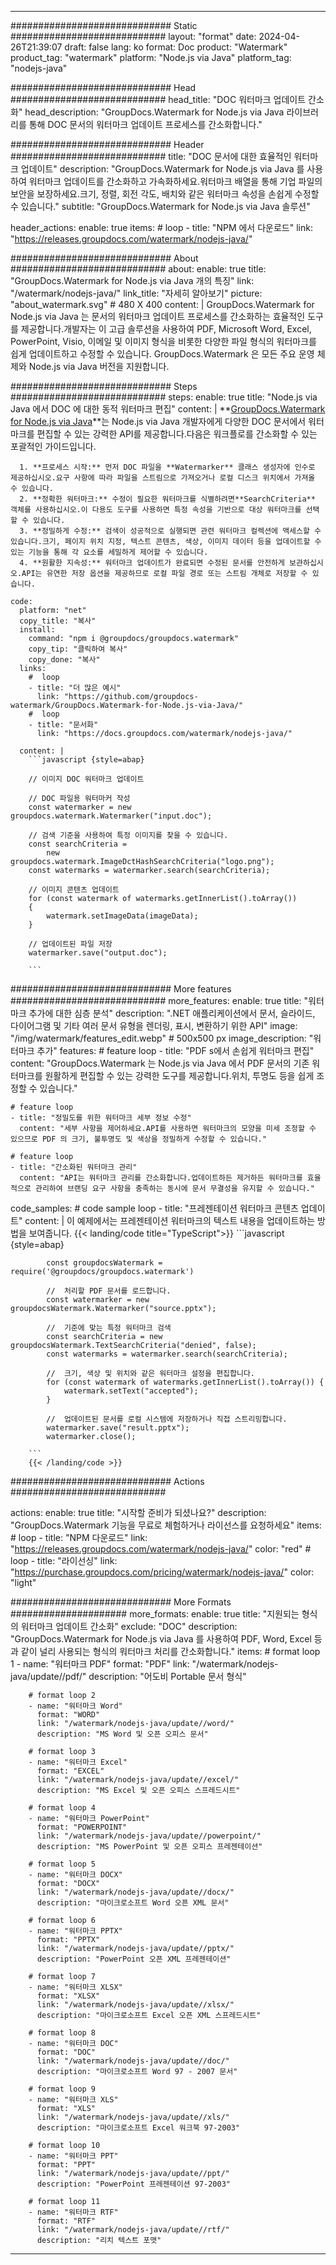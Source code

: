 
---
############################# Static ############################
layout: "format"
date:  2024-04-26T21:39:07
draft: false
lang: ko
format: Doc
product: "Watermark"
product_tag: "watermark"
platform: "Node.js via Java"
platform_tag: "nodejs-java"

############################# Head ############################
head_title: "DOC 워터마크 업데이트 간소화"
head_description: "GroupDocs.Watermark for Node.js via Java 라이브러리를 통해 DOC 문서의 워터마크 업데이트 프로세스를 간소화합니다."

############################# Header ############################
title: "DOC 문서에 대한 효율적인 워터마크 업데이트" 
description: "GroupDocs.Watermark for Node.js via Java 를 사용하여 워터마크 업데이트를 간소화하고 가속화하세요.워터마크 배열을 통해 기업 파일의 보안을 보장하세요.크기, 정렬, 회전 각도, 배치와 같은 워터마크 속성을 손쉽게 수정할 수 있습니다."
subtitle: "GroupDocs.Watermark for Node.js via Java 솔루션" 

header_actions:
  enable: true
  items:
    #  loop
    - title: "NPM 에서 다운로드"
      link: "https://releases.groupdocs.com/watermark/nodejs-java/"
      
############################# About ############################
about:
    enable: true
    title: "GroupDocs.Watermark for Node.js via Java 개의 특징"
    link: "/watermark/nodejs-java/"
    link_title: "자세히 알아보기"
    picture: "about_watermark.svg" # 480 X 400
    content: |
       GroupDocs.Watermark for Node.js via Java 는 문서의 워터마크 업데이트 프로세스를 간소화하는 효율적인 도구를 제공합니다.개발자는 이 고급 솔루션을 사용하여 PDF, Microsoft Word, Excel, PowerPoint, Visio, 이메일 및 이미지 형식을 비롯한 다양한 파일 형식의 워터마크를 쉽게 업데이트하고 수정할 수 있습니다. GroupDocs.Watermark 은 모든 주요 운영 체제와 Node.js via Java 버전을 지원합니다.

############################# Steps ############################
steps:
    enable: true
    title: "Node.js via Java 에서 DOC 에 대한 동적 워터마크 편집"
    content: |
      **[GroupDocs.Watermark for Node.js via Java](https://products.groupdocs.com/watermark/nodejs-java/)**는 Node.js via Java 개발자에게 다양한 DOC 문서에서 워터마크를 편집할 수 있는 강력한 API를 제공합니다.다음은 워크플로를 간소화할 수 있는 포괄적인 가이드입니다.
      
      1. **프로세스 시작:** 먼저 DOC 파일을 **Watermarker** 클래스 생성자에 인수로 제공하십시오.요구 사항에 따라 파일을 스트림으로 가져오거나 로컬 디스크 위치에서 가져올 수 있습니다.
      2. **정확한 워터마크:** 수정이 필요한 워터마크를 식별하려면**SearchCriteria** 객체를 사용하십시오.이 다용도 도구를 사용하면 특정 속성을 기반으로 대상 워터마크를 선택할 수 있습니다.
      3. **정밀하게 수정:** 검색이 성공적으로 실행되면 관련 워터마크 컬렉션에 액세스할 수 있습니다.크기, 페이지 위치 지정, 텍스트 콘텐츠, 색상, 이미지 데이터 등을 업데이트할 수 있는 기능을 통해 각 요소를 세밀하게 제어할 수 있습니다.
      4. **원활한 지속성:** 워터마크 업데이트가 완료되면 수정된 문서를 안전하게 보관하십시오.API는 유연한 저장 옵션을 제공하므로 로컬 파일 경로 또는 스트림 개체로 저장할 수 있습니다.
   
    code:
      platform: "net"
      copy_title: "복사"
      install:
        command: "npm i @groupdocs/groupdocs.watermark"
        copy_tip: "클릭하여 복사"
        copy_done: "복사"
      links:
        #  loop
        - title: "더 많은 예시"
          link: "https://github.com/groupdocs-watermark/GroupDocs.Watermark-for-Node.js-via-Java/"
        #  loop
        - title: "문서화"
          link: "https://docs.groupdocs.com/watermark/nodejs-java/"
          
      content: |
        ```javascript {style=abap}

        // 이미지 DOC 워터마크 업데이트

        // DOC 파일용 워터마커 작성
        const watermarker = new groupdocs.watermark.Watermarker("input.doc");

        // 검색 기준을 사용하여 특정 이미지를 찾을 수 있습니다.
        const searchCriteria = 
            new groupdocs.watermark.ImageDctHashSearchCriteria("logo.png");
        const watermarks = watermarker.search(searchCriteria);
        
        // 이미지 콘텐츠 업데이트
        for (const watermark of watermarks.getInnerList().toArray())
        {
            watermark.setImageData(imageData);
        }

        // 업데이트된 파일 저장
        watermarker.save("output.doc");
        
        ```            

############################# More features ############################
more_features:
  enable: true
  title: "워터마크 추가에 대한 심층 분석"
  description: ".NET 애플리케이션에서 문서, 슬라이드, 다이어그램 및 기타 여러 문서 유형을 렌더링, 표시, 변환하기 위한 API"
  image: "/img/watermark/features_edit.webp" # 500x500 px
  image_description: "워터마크 추가"
  features:
    # feature loop
    - title: "PDF s에서 손쉽게 워터마크 편집"
      content: "GroupDocs.Watermark 는 Node.js via Java 에서 PDF 문서의 기존 워터마크를 원활하게 편집할 수 있는 강력한 도구를 제공합니다.위치, 투명도 등을 쉽게 조정할 수 있습니다."

    # feature loop
    - title: "정밀도를 위한 워터마크 세부 정보 수정"
      content: "세부 사항을 제어하세요.API를 사용하면 워터마크의 모양을 미세 조정할 수 있으므로 PDF 의 크기, 불투명도 및 색상을 정밀하게 수정할 수 있습니다."

    # feature loop
    - title: "간소화된 워터마크 관리"
      content: "API는 워터마크 관리를 간소화합니다.업데이트하든 제거하든 워터마크를 효율적으로 관리하여 브랜딩 요구 사항을 충족하는 동시에 문서 무결성을 유지할 수 있습니다."
      
  code_samples:
    # code sample loop
    - title: "프레젠테이션 워터마크 콘텐츠 업데이트"
      content: |
        이 예제에서는 프레젠테이션 워터마크의 텍스트 내용을 업데이트하는 방법을 보여줍니다.
        {{< landing/code title="TypeScript">}}
        ```javascript {style=abap}
        
            const groupdocsWatermark = require('@groupdocs/groupdocs.watermark')

            //  처리할 PDF 문서를 로드합니다.
            const watermarker = new groupdocsWatermark.Watermarker("source.pptx");

            //  기준에 맞는 특정 워터마크 검색
            const searchCriteria = new groupdocsWatermark.TextSearchCriteria("denied", false);
            const watermarks = watermarker.search(searchCriteria);
  
            //  크기, 색상 및 위치와 같은 워터마크 설정을 편집합니다.
            for (const watermark of watermarks.getInnerList().toArray()) {
                watermark.setText("accepted");
            }

            //  업데이트된 문서를 로컬 시스템에 저장하거나 직접 스트리밍합니다.
            watermarker.save("result.pptx");
            watermarker.close();

        ```
        {{< /landing/code >}}


############################# Actions ############################

actions:
  enable: true
  title: "시작할 준비가 되셨나요?"
  description: "GroupDocs.Watermark 기능을 무료로 체험하거나 라이선스를 요청하세요"
  items:
    #  loop
    - title: "NPM 다운로드"
      link: "https://releases.groupdocs.com/watermark/nodejs-java/"
      color: "red"
        #  loop
    - title: "라이선싱"
      link: "https://purchase.groupdocs.com/pricing/watermark/nodejs-java/"
      color: "light"


############################# More Formats #####################
more_formats:
    enable: true
    title: "지원되는 형식의 워터마크 업데이트 간소화"
    exclude: "DOC"
    description: "GroupDocs.Watermark for Node.js via Java 를 사용하여 PDF, Word, Excel 등과 같이 널리 사용되는 형식의 워터마크 처리를 간소화합니다."
    items: 
        # format loop 1
        - name: "워터마크 PDF"
          format: "PDF"
          link: "/watermark/nodejs-java/update//pdf/"
          description: "어도비 Portable 문서 형식"

        # format loop 2
        - name: "워터마크 Word"
          format: "WORD"
          link: "/watermark/nodejs-java/update//word/"
          description: "MS Word 및 오픈 오피스 문서"
          
        # format loop 3
        - name: "워터마크 Excel"
          format: "EXCEL"
          link: "/watermark/nodejs-java/update//excel/"
          description: "MS Excel 및 오픈 오피스 스프레드시트"

        # format loop 4
        - name: "워터마크 PowerPoint"
          format: "POWERPOINT"
          link: "/watermark/nodejs-java/update//powerpoint/"
          description: "MS PowerPoint 및 오픈 오피스 프레젠테이션"

        # format loop 5
        - name: "워터마크 DOCX"
          format: "DOCX"
          link: "/watermark/nodejs-java/update//docx/"
          description: "마이크로소프트 Word 오픈 XML 문서"
          
        # format loop 6
        - name: "워터마크 PPTX"
          format: "PPTX"
          link: "/watermark/nodejs-java/update//pptx/"
          description: "PowerPoint 오픈 XML 프레젠테이션"
          
        # format loop 7
        - name: "워터마크 XLSX"
          format: "XLSX"
          link: "/watermark/nodejs-java/update//xlsx/"
          description: "마이크로소프트 Excel 오픈 XML 스프레드시트"

        # format loop 8
        - name: "워터마크 DOC"
          format: "DOC"
          link: "/watermark/nodejs-java/update//doc/"
          description: "마이크로소프트 Word 97 - 2007 문서"

        # format loop 9
        - name: "워터마크 XLS"
          format: "XLS"
          link: "/watermark/nodejs-java/update//xls/"
          description: "마이크로소프트 Excel 워크북 97-2003"

        # format loop 10
        - name: "워터마크 PPT"
          format: "PPT"
          link: "/watermark/nodejs-java/update//ppt/"
          description: "PowerPoint 프레젠테이션 97-2003"

        # format loop 11
        - name: "워터마크 RTF"
          format: "RTF"
          link: "/watermark/nodejs-java/update//rtf/"
          description: "리치 텍스트 포맷"

---